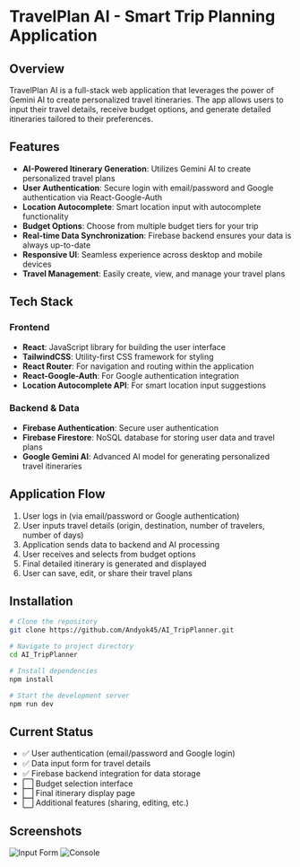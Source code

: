 # TravelPlan AI - Smart Trip Planning Application

## Overview

TravelPlan AI is a full-stack web application that leverages the power of Gemini AI to create personalized travel itineraries. The app allows users to input their travel details, receive budget options, and generate detailed itineraries tailored to their preferences.

## Features

- **AI-Powered Itinerary Generation**: Utilizes Gemini AI to create personalized travel plans
- **User Authentication**: Secure login with email/password and Google authentication via React-Google-Auth
- **Location Autocomplete**: Smart location input with autocomplete functionality
- **Budget Options**: Choose from multiple budget tiers for your trip
- **Real-time Data Synchronization**: Firebase backend ensures your data is always up-to-date
- **Responsive UI**: Seamless experience across desktop and mobile devices
- **Travel Management**: Easily create, view, and manage your travel plans

## Tech Stack

### Frontend
- **React**: JavaScript library for building the user interface
- **TailwindCSS**: Utility-first CSS framework for styling
- **React Router**: For navigation and routing within the application
- **React-Google-Auth**: For Google authentication integration
- **Location Autocomplete API**: For smart location input suggestions

### Backend & Data
- **Firebase Authentication**: Secure user authentication
- **Firebase Firestore**: NoSQL database for storing user data and travel plans
- **Google Gemini AI**: Advanced AI model for generating personalized travel itineraries

## Application Flow

1. User logs in (via email/password or Google authentication)
2. User inputs travel details (origin, destination, number of travelers, number of days)
3. Application sends data to backend and AI processing
4. User receives and selects from budget options
5. Final detailed itinerary is generated and displayed
6. User can save, edit, or share their travel plans

## Installation

```bash
# Clone the repository
git clone https://github.com/Andyok45/AI_TripPlanner.git

# Navigate to project directory
cd AI_TripPlanner

# Install dependencies
npm install

# Start the development server
npm run dev
```

## Current Status

- ✅ User authentication (email/password and Google login)
- ✅ Data input form for travel details
- ✅ Firebase backend integration for data storage
- ⬜ Budget selection interface
- ⬜ Final itinerary display page
- ⬜ Additional features (sharing, editing, etc.)

## Screenshots

![Input Form](https://github.com/Andyok45/AI_TripPlanner/tree/main/ai-travel-planner/public/input_form.png)
![Console](https://github.com/Andyok45/AI_TripPlanner/tree/main/ai-travel-planner/public/console.png)



